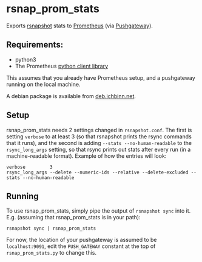 # rsnap_prom_stats
Exports [rsnapshot](http://rsnapshot.org/) stats to [Prometheus](http://prometheus.io/) (via [Pushgateway](https://github.com/prometheus/pushgateway/)).

## Requirements:
- python3
- The Prometheus [python client library](https://github.com/prometheus/client_python)

This assumes that you already have Prometheus setup, and a pushgateway running on the local machine.

A debian package is available from [deb.ichbinn.net](https://deb.ichbinn.net/).

## Setup
rsnap_prom_stats needs 2 settings changed in `rsnapshot.conf`. The first is setting `verbose` to at least 3 (so that rsnapshot prints the rsync commands that it runs), and the second is adding `--stats --no-human-readable` to the `rsync_long_args` setting, so that rsync prints out stats after every run (in a machine-readable format). Example of how the entries will look:
```
verbose         3
rsync_long_args --delete --numeric-ids --relative --delete-excluded --stats --no-human-readable
```

## Running
To use rsnap_prom_stats, simply pipe the output of `rsnapshot sync` into it. E.g. (assuming that rsnap_prom_stats is in your path):
```
rsnapshot sync | rsnap_prom_stats
```

For now, the location of your pushgateway is assumed to be `localhost:9091`, edit the `PUSH_GATEWAY` constant at the top of `rsnap_prom_stats.py` to change this.
